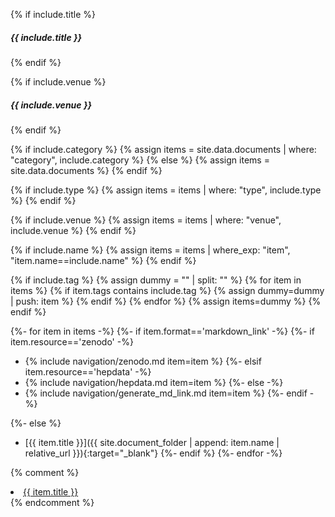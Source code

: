 {% if include.title %}
##### {{ include.title }}
{% endif %}

{% if include.venue %}
##### {{ include.venue }}
{% endif %}

{% if include.category %}
{% assign items = site.data.documents | where: "category", include.category %}
{% else %}
{% assign items = site.data.documents %}
{% endif %}

{% if include.type %}
{% assign items = items | where: "type", include.type %}
{% endif %}

{% if include.venue %}
{% assign items = items | where: "venue", include.venue %}
{% endif %}

{% if include.name %}
{% assign items = items | where_exp: "item", "item.name==include.name" %}
{% endif %}

{% if include.tag %}
{% assign dummy = "" | split: "" %}
{% for item in items %}
{% if item.tags contains include.tag %}
{% assign dummy=dummy | push: item %}
{% endif %}
{% endfor %}
{% assign items=dummy %}
{% endif %}


{%- for item in items -%}
{%- if item.format=='markdown_link' -%}
{%- if item.resource=='zenodo' -%}
* {% include navigation/zenodo.md item=item %}
{%- elsif item.resource=='hepdata' -%}
* {% include navigation/hepdata.md item=item %}
{%- else -%}
* {% include navigation/generate_md_link.md item=item %}
{%- endif -%}

{%- else %}
* [{{ item.title }}]({{ site.document_folder | append: item.name | relative_url }}){:target="_blank"}
{%- endif %}
{%- endfor -%}

{% comment %}
  <li><a href="{{ site.document_folder | append: item.name | relative_url }}" target="_blank">{{ item.title }}</a></li>
{% endcomment %}


